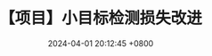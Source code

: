 ---
title: 【项目】小目标检测损失改进
date: 2024-04-01 20:12:45 +0800
categories: [项目, 目标特征识别分析算法]
tags: [Wasserstein损失, 小目标检测]
---